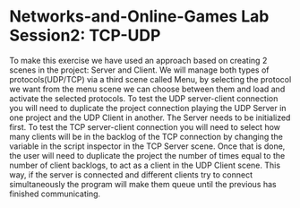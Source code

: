 # Networks-and-Online-Games Lab Session2: TCP-UDP

To make this exercise we have used an approach based on creating 2 scenes in the project: Server and Client. We will manage both types of protocols(UDP/TCP) via a third scene called Menu, by selecting the protocol we want from 
the menu scene we can choose between them and load and activate the selected protocols. 
To test the UDP server-client connection you will need to duplicate the project connection playing the UDP Server in one project and the UDP Client in another. The Server needs to be initialized first.
To test the TCP server-client connection you will need to select how many clients will be in the backlog of the TCP connection by changing the variable in the script inspector in the TCP Server scene. Once that is done, the user
will need to duplicate the project the number of times equal to the number of client backlogs, to act as a client in the UDP Client scene. This way, if the server is connected and different clients try to connect simultaneously
the program will make them queue until the previous has finished communicating.
